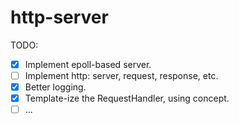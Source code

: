 # http-server

TODO:
- [x] Implement epoll-based server.
- [ ] Implement http: server, request, response, etc.
- [x] Better logging.
- [x] Template-ize the RequestHandler, using concept.
- [ ] ...
